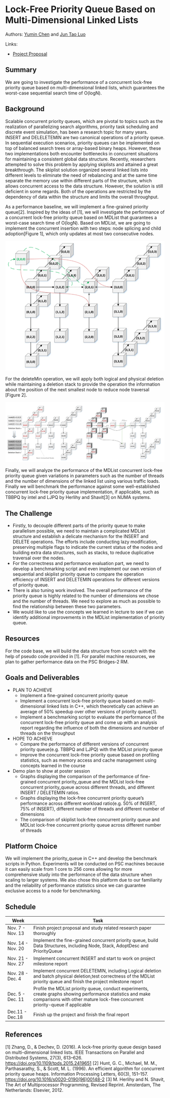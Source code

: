 # Lock-Free Priority Queue Based on Multi-Dimensional Linked Lists

Authors: [Yumin Chen](https://github.com/yuminc1234) and [Jun Tao Luo](https://github.com/juntaoluo)

Links:
- [Project Proposal](docs/Project%20Proposal.pdf)

## Summary

We are going to investigate the performance of a concurrent lock-free priority queue based on multi-dimensional linked lists, which guarantees the worst-case sequential search time of O(logN).

## Background

Scalable concurrent priority queues, which are pivotal to topics such as the realization of parallelizing search algorithms, priority task scheduling and discrete event simulation, has been a research topic for many years. INSERT and DELELETEMIN are two canonical operations of a priority queue. In sequential execution scenarios, priority queues can be implemented on top of balanced search trees or array-based binary heaps. However, these two implementations both encounter bottlenecks in concurrent situations for maintaining a consistent global data structure. Recently, researchers attempted to solve this problem by applying skiplists and attained a great breakthrough. The skiplist solution organized several linked lists into different levels to eliminate the need of rebalancing and at the same time separate the memory use within different parts of the structure, which allows concurrent access to the data structure. However, the solution is still deficient in some regards. Both of the operations are restricted by the dependency of data within the structure and limits the overall throughput.

As a performance baseline, we will implement a fine-grained priority queue[2]. Inspired by the ideas of [1], we will investigate the performance of a concurrent lock-free priority queue based on MDList that guarantees a worst-case search time of O(logN). Based on MDList, we are going to implement the concurrent insertion with two steps: node splicing and child adoption[Figure 1], which only updates at most two consecutive nodes. 

![Node splicing and child adoption](docs/imgs/fig1.png "Figure 1: Insert operation in a 3DList")

For the deleteMin operation, we will apply both logical and physical deletion while maintaining a deletion stack to provide the operation the information about the position of the next smallest node to reduce node traversal [Figure 2]. 

![deleteMin operation](docs/imgs/fig2.png "Figure 2: Logical and Physical Deletion")

Finally, we will analyze the performance of the MDList concurrent lock-free priority queue given variations in parameters such as the number of threads and the number of dimensions of the linked list using various traffic loads. Finally we will benchmark the performance against some well-established concurrent lock-free priority queue implementation, if applicable, such as TBBPQ by intel and LJPQ by Herlihy and Shavit[3] on NUMA systems.

## The Challenge

- Firstly, to decouple different parts of the priority queue to make parallelism possible, we need to maintain a complicated MDList structure and establish a delicate mechanism for the INSERT and DELETE operations. The efforts include conducting lazy modification, preserving multiple flags to indicate the current status of the nodes and building extra data structures, such as stacks, to reduce duplicative traversal over the nodes.
- For the correctness and performance evaluation part, we need to develop a benchmarking script and even implement our own version of sequential and skiplist priority queue to compare the operation efficiency of INSERT and DELETEMIN operations for different versions of priority queue. 
- There is also tuning work involved. The overall performance of the priority queue is highly related to the number of dimensions we chose and the number of threads. We need to explore as much as possible to find the relationship between these two parameters.
- We would like to use the concepts we learned in lecture to see if we can identify additional improvements in the MDList implementation of priority queue.

## Resources

For the code base, we will build the data structure from scratch with the help of pseudo code provided in [1]. For parallel machine resources, we plan to gather performance data on the PSC Bridges-2 RM. 

## Goals and Deliverables

- PLAN TO ACHIEVE
  - Implement a fine-grained concurrent priority queue
  - Implement a concurrent lock-free priority queue based on multi-dimensional linked lists in C++, which theoretically can achieve an average of 50% speedup over other versions of priority queue[1]. 
  - Implement a benchmarking script to evaluate the performance of the concurrent lock-free priority queue and come up with an analysis report regarding the influence of both the dimensions and number of threads on the throughput
- HOPE TO ACHIEVE
  - Compare the performance of different versions of concurrent priority queue(e.g. TBBPQ and LJPQ) with the MDList priority queue
  - Improve the concurrent lock-free priority queue based on profiling statistics, such as memory access and cache management using concepts learned in the course
- Demo plan to show at poster session
  - Graphs displaying the comparison of the performance of fine-grained concurrent priority_queue and the MDList lock-free concurrent priority_queue across different threads, and different INSERT / DELETEMIN ratios.
  - Graphs displaying the lock-free concurrent priority queue’s performance across different workload ratio(e.g. 50% of INSERT, 75% of INSERT), different number of threads and different number of dimensions
  - The comparison of skiplist lock-free concurrent priority queue and MDList lock-free concurrent priority queue across different number of threads

## Platform Choice

We will implement the priority_queue in C++ and develop the benchmark scripts in Python. Experiments will be conducted on PSC machines because it can easily scale from 1 core to 256 cores allowing for more comprehensive study into the performance of the data structure when scaling to larger systems. We also chose this platform due to our familiarity and the reliability of performance statistics since we can guarantee exclusive access to a node for benchmarking.

## Schedule

| Week      | Task |
| ----------- | ----------- |
| Nov. 7 - Nov. 13      | Finish project proposal and study related research paper thoroughly |
| Nov. 14 - Nov. 20   | Implement the fine-grained concurrent priority queue, build Data Structures, including Node, Stack, AdoptDesc and PriorityQueue        |
| Nov. 21 - Nov. 27   | Implement concurrent INSERT and start to work on project milestone report        |
| Nov. 28 - Dec. 4   | Implement concurrent DELETEMIN, including Logical deletion and batch physical deletion,test correctness of the MDList priority queue and finish the project milestone report        |
| Dec. 5 - Dec. 11   | Profile the MDList priority queue, conduct experiments, create graphs showing performance statistics and make comparisons with other mature lock-free concurrent priority-queue if applicable        |
| Dec.11 - Dec.18   | Finish up the project and finish the final report        |

## References

[1] Zhang, D., & Dechev, D. (2016). A lock-free priority queue design based on multi-dimensional linked lists. IEEE Transactions on Parallel and Distributed Systems, 27(3), 613–626. https://doi.org/10.1109/tpds.2015.2419651
[2] Hunt, G. C., Michael, M. M., Parthasarathy, S., & Scott, M. L. (1996). An efficient algorithm for concurrent priority queue heaps. Information Processing Letters, 60(3), 151–157. https://doi.org/10.1016/s0020-0190(96)00148-2 
[3] M. Herlihy and N. Shavit, The Art of Multiprocessor Programming, Revised Reprint. Amsterdam, The Netherlands: Elsevier, 2012.
